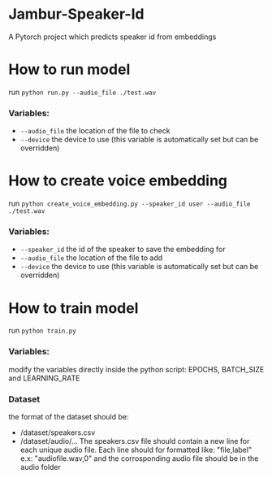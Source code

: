 # Jambur-Speaker-Id
A Pytorch project which predicts speaker id from embeddings

# How to run model
run `python run.py --audio_file ./test.wav`
### Variables:
- `--audio_file` the location of the file to check
- `--device` the device to use (this variable is automatically set but can be overridden)

# How to create voice embedding
run `python create_voice_embedding.py --speaker_id user --audio_file ./test.wav`
### Variables:
- `--speaker_id` the id of the speaker to save the embedding for
- `--audio_file` the location of the file to add
- `--device` the device to use (this variable is automatically set but can be overridden)


# How to train model
run `python train.py`
### Variables:
modify the variables directly inside the python script: EPOCHS, BATCH_SIZE and LEARNING_RATE

### Dataset
the format of the dataset should be:
- /dataset/speakers.csv
- /dataset/audio/...
The speakers.csv file should contain a new line for each unique audio file. Each line should for formatted like: "file,label" e.x: "audiofile.wav,0"
and the corrosponding audio file should be in the audio folder